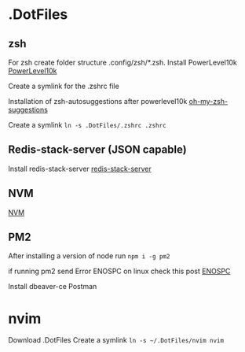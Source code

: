 # .DotFiles

## zsh

For zsh create folder structure .config/zsh/*.zsh.
Install PowerLevel10k [PowerLevel10k](https://github.com/romkatv/powerlevel10k#oh-my-zsh)

Create a symlink for the .zshrc file

Installation of zsh-autosuggestions after powerlevel10k
[oh-my-zsh-suggestions](https://github.com/zsh-users/zsh-autosuggestions/blob/master/INSTALL.md)

Create a symlink `ln -s .DotFiles/.zshrc .zshrc`

## Redis-stack-server (JSON capable)

Install redis-stack-server
[redis-stack-server](https://redis.io/docs/getting-started/install-stack/linux/)

## NVM
[NVM](https://github.com/nvm-sh/nvm)

## PM2
After installing a version of node run `npm i -g pm2`

if running pm2 send Error ENOSPC on linux check this post
[ENOSPC](https://klequis.io/error-enospc-system-limit-for-number-of-file-watchers-reached/)

Install dbeaver-ce
Postman

# nvim
Download .DotFiles
Create a symlink `ln -s ~/.DotFiles/nvim nvim`

